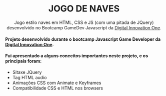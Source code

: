 <h1 align="center">JOGO DE NAVES</h1>
<p align="center">Jogo estilo naves em HTML, CSS e JS (com uma pitada de JQuery) desenvolvido no Bootcamp GameDev Javascript da <a href="https://digitalinnovation.one">Digital Innovation One</a>.</p>
<h4>Projeto desenvolvido durante o bootcamp Javascript Game Developer da <a href="https://digitalinnovation.one">Digital Innovation One</a>.</h4>
<h4>Fui apresentado a alguns conceitos importantes neste projeto, e os principais foram:</h4>
<ul>
<li>Sitaxe JQuery</li>
<li>Tag HTML audio</li>
<li>Animações CSS com Animate e Keyframes</li>
<li>Compatibilidade CSS e HTML nos browsers</li>
</ul>
